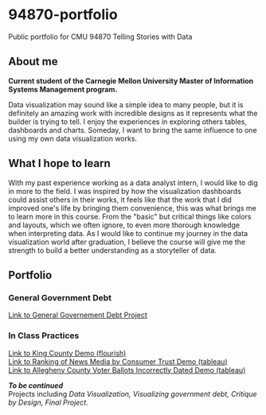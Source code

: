 # 94870-portfolio
Public portfolio for CMU 94870 Telling Stories with Data

## About me
**Current student of the Carnegie Mellon University Master of Information Systems Management program.**  
  
Data visualization may sound like a simple idea to many people, but it is definitely an amazing work with incredible designs as it represents what the builder is trying to tell. I enjoy the experiences in exploring others tables, dashboards and charts. Someday, I want to bring the same influence to one using my own data visualization works.

## What I hope to learn
With my past experience working as a data analyst intern, I would like to dig in more to the field. I was inspired by how the visualization dashboards could assist others in their works, it feels like that the work that I did improved one's life by bringing them convenience, this was what brings me to learn more in this course. From the "basic" but critical things like colors and layouts, which we often ignore, to even more thorough knowledge when interpreting data. As I would like to continue my journey in the data visualization world after graduation, I believe the course will give me the strength to build a better understanding as a storyteller of data.

## Portfolio
### General Government Debt 
[Link to General Governement Debt Project](https://andreywc.github.io/94870-portfolio/generalgovernmentdebt.html)

### In Class Practices
[Link to King County Demo (flourish)](https://andreywc.github.io/94870-portfolio/kingcountydemo.html)  
[Link to Ranking of News Media by Consumer Trust Demo (tableau)](https://andreywc.github.io/94870-portfolio/rankingofnewsmediabyconsumertrust.html)  
[Link to Allegheny County Voter Ballots Incorrectly Dated Demo (tableau)](https://andreywc.github.io/94870-portfolio/alleghenycountyvoterballots.html)  
  
***To be continued***  
Projects including *Data Visualization, Visualizing government debt, Critique by Design, Final Project*.
